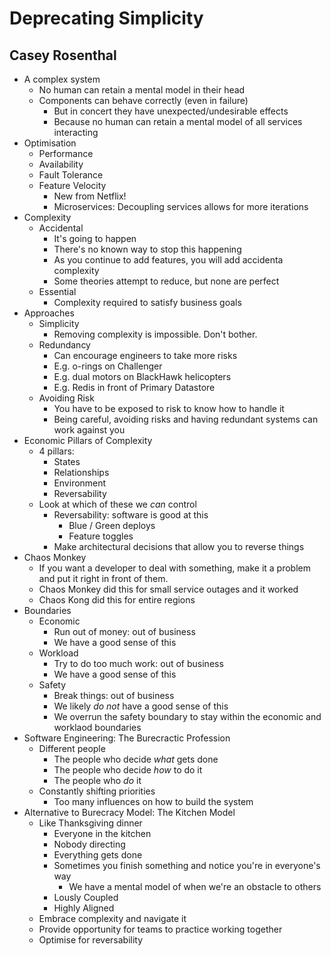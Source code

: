# Deprecating Simplicity
## Casey Rosenthal

* A complex system
    * No human can retain a mental model in their head
    * Components can behave correctly (even in failure)
        * But in concert they have unexpected/undesirable effects
        * Because no human can retain a mental model of all services interacting
* Optimisation
    * Performance
    * Availability
    * Fault Tolerance
    * Feature Velocity
        * New from Netflix!
        * Microservices: Decoupling services allows for more iterations
* Complexity
    * Accidental
        * It's going to happen
        * There's no known way to stop this happening
        * As you continue to add features, you will add accidenta complexity
        * Some theories attempt to reduce, but none are perfect
    * Essential
        * Complexity required to satisfy business goals
* Approaches
    * Simplicity
        * Removing complexity is impossible. Don't bother.
    * Redundancy
        * Can encourage engineers to take more risks
        * E.g. o-rings on Challenger
        * E.g. dual motors on BlackHawk helicopters
        * E.g. Redis in front of Primary Datastore
    * Avoiding Risk
        * You have to be exposed to risk to know how to handle it
        * Being careful, avoiding risks and having redundant systems can work against you
* Economic Pillars of Complexity
    * 4 pillars:
        * States
        * Relationships
        * Environment
        * Reversability
    * Look at which of these we *can* control
        * Reversability: software is good at this
            * Blue / Green deploys
            * Feature toggles
        * Make architectural decisions that allow you to reverse things
* Chaos Monkey
    * If you want a developer to deal with something, make it a problem and put it right in front of them.
    * Chaos Monkey did this for small service outages and it worked
    * Chaos Kong did this for entire regions
* Boundaries
    * Economic
        * Run out of money: out of business
        * We have a good sense of this
    * Workload
        * Try to do too much work: out of business
        * We have a good sense of this
    * Safety
        * Break things: out of business
        * We likely *do not* have a good sense of this
        * We overrun the safety boundary to stay within the economic and worklaod boundaries
* Software Engineering: The Burecractic Profession
    * Different people
        * The people who decide *what* gets done
        * The people who decide *how* to do it
        * The people who *do* it
    * Constantly shifting priorities
        * Too many influences on how to build the system
* Alternative to Burecracy Model: The Kitchen Model
    * Like Thanksgiving dinner
        * Everyone in the kitchen
        * Nobody directing
        * Everything gets done
        * Sometimes you finish something and notice you're in everyone's way
            * We have a mental model of when we're an obstacle to others
        * Lously Coupled
        * Highly Aligned
    * Embrace complexity and navigate it
    * Provide opportunity for teams to practice working together
    * Optimise for reversability

